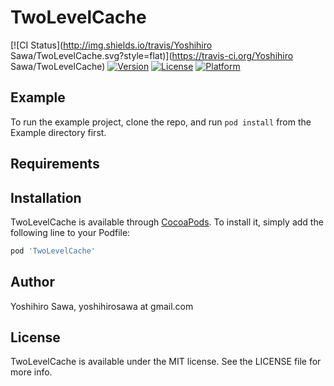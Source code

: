 # TwoLevelCache

[![CI Status](http://img.shields.io/travis/Yoshihiro Sawa/TwoLevelCache.svg?style=flat)](https://travis-ci.org/Yoshihiro Sawa/TwoLevelCache)
[![Version](https://img.shields.io/cocoapods/v/TwoLevelCache.svg?style=flat)](http://cocoapods.org/pods/TwoLevelCache)
[![License](https://img.shields.io/cocoapods/l/TwoLevelCache.svg?style=flat)](http://cocoapods.org/pods/TwoLevelCache)
[![Platform](https://img.shields.io/cocoapods/p/TwoLevelCache.svg?style=flat)](http://cocoapods.org/pods/TwoLevelCache)

## Example

To run the example project, clone the repo, and run `pod install` from the Example directory first.

## Requirements

## Installation

TwoLevelCache is available through [CocoaPods](http://cocoapods.org). To install
it, simply add the following line to your Podfile:

```ruby
pod 'TwoLevelCache'
```

## Author

Yoshihiro Sawa, yoshihirosawa at gmail.com

## License

TwoLevelCache is available under the MIT license. See the LICENSE file for more info.
